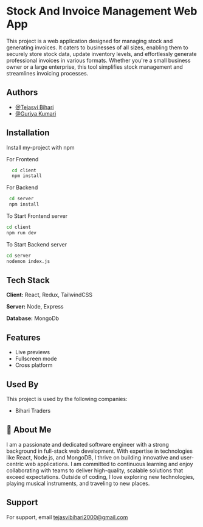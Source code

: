 
# Stock And Invoice Management Web App

This project is a web application designed for managing stock and generating invoices. It caters to businesses of all sizes, enabling them to securely store stock data, update inventory levels, and effortlessly generate professional invoices in various formats. Whether you're a small business owner or a large enterprise, this tool simplifies stock management and streamlines invoicing processes.



## Authors

- [@Tejasvi Bihari](https://www.github.com/Tejasvibihari)
- [@Guriya Kumari](https://www.github.com/Guriya124)


## Installation

Install my-project with npm

For Frontend
```bash
  cd client
  npm install
```
For Backend
```bash
 cd server
 npm install
```
To Start Frontend server
```bash
cd client
npm run dev
```
To Start Backend server
```bash
cd server
nodemon index.js
```  
## Tech Stack

**Client:** React, Redux, TailwindCSS

**Server:** Node, Express

**Database:** MongoDb



## Features


- Live previews
- Fullscreen mode
- Cross platform


## Used By

This project is used by the following companies:

- Bihari Traders


## 🚀 About Me
I am a passionate and dedicated software engineer with a strong background in full-stack web development. With expertise in technologies like React, Node.js, and MongoDB, I thrive on building innovative and user-centric web applications. I am committed to continuous learning and enjoy collaborating with teams to deliver high-quality, scalable solutions that exceed expectations. Outside of coding, I love exploring new technologies, playing musical instruments, and traveling to new places.
## Support

For support, email tejasvibihari2000@gmail.com


